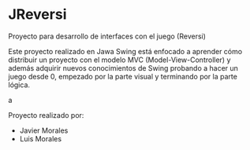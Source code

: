 # JReversi
Proyecto para desarrollo de interfaces con el juego (Reversi)

Este proyecto realizado en Jawa Swing está enfocado a aprender cómo distribuir un proyecto con el modelo MVC (Model-View-Controller) y además adquirir nuevos conocimientos de Swing probando a hacer un juego desde 0, empezado por la parte visual y terminando por la parte lógica.

a

Proyecto realizado por:

* Javier Morales
* Luis Morales
